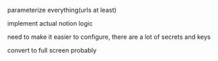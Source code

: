 parameterize everything(urls at least)

implement actual notion logic

need to make it easier to configure, there are a lot of secrets and keys

convert to full screen probably